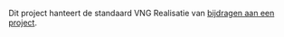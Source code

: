 Dit project hanteert de standaard VNG Realisatie van [bijdragen aan een project](https://github.com/VNG-Realisatie/API-Kennisbank/blob/master/CONTRIBUTING.md).
